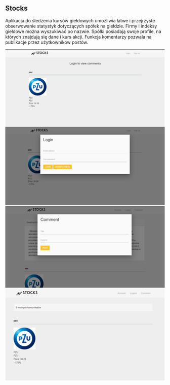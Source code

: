 ## Stocks

Aplikacja do śledzenia kursów giełdowych umożliwia łatwe i przejrzyste obserwowanie statystyk dotyczących spółek na giełdzie. Firmy i indeksy giełdowe można wyszukiwać po nazwie. Spółki posiadają swoje profile, na których znajdują się dane i kurs akcji. Funkcja komentarzy pozwala na publikacje przez użytkowników postów.

![Image](./search.PNG)
![Image](./logon.PNG)
![Image](./comment.PNG)
![Image](./comments.PNG)
